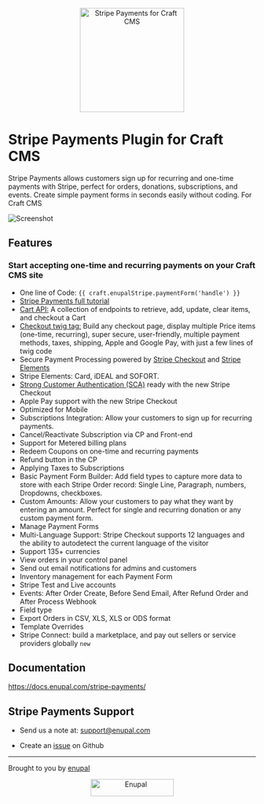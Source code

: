 <p align="center">
	<a href="https://enupal.com/en/craft-plugins/stripe-payments" target="_blank">
	<img width="212" height="212" src="https://enupal.com/assets/docs/stripe-payments-icon.svg" alt="Stripe Payments for Craft CMS"></a>
</p>

# Stripe Payments Plugin for Craft CMS

Stripe Payments allows customers sign up for recurring and one-time payments with Stripe, perfect for orders, donations, subscriptions, and events. Create simple payment forms in seconds easily without coding. For Craft CMS

![Screenshot](https://enupal.com/assets/docs/stripe-payments-new-checkout.png)

## Features

### Start accepting one-time and recurring payments on your Craft CMS site 

 * One line of Code: `{{ craft.enupalStripe.paymentForm('handle') }}`
 * [Stripe Payments full tutorial](https://youtu.be/Te1ojDiVaR8)
 * [Cart API:](https://docs.enupal.com/stripe-payments/pro/cart-api.html#post-enupal-stripe-cart-add) A collection of endpoints to retrieve, add, update, clear items, and checkout a Cart
 * [Checkout twig tag:](https://docs.enupal.com/stripe-payments/pro/checkout.html) Build any checkout page, display multiple Price items (one-time, recurring), super secure, user-friendly, multiple payment methods, taxes, shipping, Apple and Google Pay, with just a few lines of twig code
 * Secure Payment Processing powered by [Stripe Checkout](https://stripe.com/checkout) and [Stripe Elements](https://stripe.com/elements)
 * Stripe Elements: Card, iDEAL and SOFORT.
 * [Strong Customer Authentication (SCA)](https://enupal.com/craft-plugins/stripe-payments/docs/getting-started/sca) ready with the new Stripe Checkout
 * Apple Pay support with the new Stripe Checkout
 * Optimized for Mobile
 * Subscriptions Integration: Allow your customers to sign up for recurring payments.
 * Cancel/Reactivate Subscription via CP and Front-end 
 * Support for Metered billing plans
 * Redeem Coupons on one-time and recurring payments
 * Refund button in the CP 
 * Applying Taxes to Subscriptions
 * Basic Payment Form Builder: Add field types to capture more data to store with each Stripe Order record: Single Line, Paragraph, numbers, Dropdowns, checkboxes.
 * Custom Amounts: Allow your customers to pay what they want by entering an amount. Perfect for single and recurring donation or any custom payment form.
 * Manage Payment Forms
 * Multi-Language Support: Stripe Checkout supports 12 languages and the ability to autodetect the current language of the visitor
 * Support 135+ currencies 
 * View orders in your control panel
 * Send out email notifications for admins and customers
 * Inventory management for each Payment Form
 * Stripe Test and Live accounts
 * Events: After Order Create, Before Send Email, After Refund Order and After Process Webhook
 * Field type
 * Export Orders in CSV, XLS, XLS or ODS format
 * Template Overrides
 * Stripe Connect: build a marketplace, and pay out sellers or service providers globally `new` 

## Documentation

https://docs.enupal.com/stripe-payments/

## Stripe Payments Support

* Send us a note at: support@enupal.com

* Create an [issue](https://github.com/enupal/stripe/issues) on Github

------------------------------------------------------------

Brought to you by [enupal](https://enupal.com)

<p align="center">
  <a href="https://enupal.com" target="_blank">
  <img width="169" height="35" src="https://enupal.com/assets/docs/enupal-logo.png" alt="Enupal"></a>
</p>




